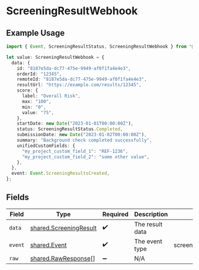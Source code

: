 # ScreeningResultWebhook

## Example Usage

```typescript
import { Event, ScreeningResultStatus, ScreeningResultWebhook } from "@stackone/stackone-client-ts/sdk/models/shared";

let value: ScreeningResultWebhook = {
  data: {
    id: "8187e5da-dc77-475e-9949-af0f1fa4e4e3",
    orderId: "12345",
    remoteId: "8187e5da-dc77-475e-9949-af0f1fa4e4e3",
    resultUrl: "https://example.com/results/12345",
    score: {
      label: "Overall Risk",
      max: "100",
      min: "0",
      value: "75",
    },
    startDate: new Date("2023-01-01T00:00:00Z"),
    status: ScreeningResultStatus.Completed,
    submissionDate: new Date("2023-01-02T00:00:00Z"),
    summary: "Background check completed successfully",
    unifiedCustomFields: {
      "my_project_custom_field_1": "REF-1236",
      "my_project_custom_field_2": "some other value",
    },
  },
  event: Event.ScreeningResultsCreated,
};
```

## Fields

| Field                                                                   | Type                                                                    | Required                                                                | Description                                                             | Example                                                                 |
| ----------------------------------------------------------------------- | ----------------------------------------------------------------------- | ----------------------------------------------------------------------- | ----------------------------------------------------------------------- | ----------------------------------------------------------------------- |
| `data`                                                                  | [shared.ScreeningResult](../../../sdk/models/shared/screeningresult.md) | :heavy_check_mark:                                                      | The result data                                                         |                                                                         |
| `event`                                                                 | [shared.Event](../../../sdk/models/shared/event.md)                     | :heavy_check_mark:                                                      | The event type                                                          | screening.result.completed                                              |
| `raw`                                                                   | [shared.RawResponse](../../../sdk/models/shared/rawresponse.md)[]       | :heavy_minus_sign:                                                      | N/A                                                                     |                                                                         |